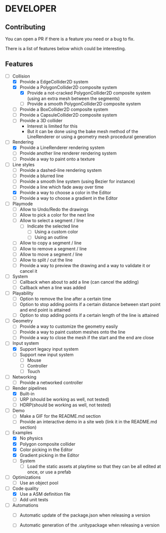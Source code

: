 # DEVELOPER

## Contributing

You can open a PR if there is a feature you need or a bug to fix.

There is a list of features below which could be interesting.

## Features

- [ ] Collision
  - [x] Provide a EdgeCollider2D system
  - [x] Provide a PolygonCollider2D composite system
    - [x] Provide a not-cracked PolygonCollider2D composite system (using an extra mesh between the segments)
    - [ ] Provide a smooth PolygonCollider2D composite system
  - [ ] Provide a BoxCollider2D composite system
  - [ ] Provide a CapsuleCollider2D composite system
  - [ ] Provide a 3D collider
    - Interest is limited for this
    - But it can be done using the bake mesh method of the LineRenderer or using a geometry mesh procedural generation

- [ ] Rendering
  - [x] Provide a LineRenderer rendering system
  - [ ] Provide another line renderer rendering system
  - [ ] Provide a way to paint onto a texture

- [ ] Line styles
  - [ ] Provide a dashed-line rendering system
  - [ ] Provide a blurred line
  - [ ] Provide a smooth line system (using Bezier for instance)
  - [ ] Provide a line which fade away over time
  - [x] Provide a way to choose a color in the Editor
  - [ ] Provide a way to choose a gradient in the Editor

- [ ] Playmode
  - [ ] Allow to Undo/Redo the drawings
  - [ ] Allow to pick a color for the next line
  - [ ] Allow to select a segment / line
    - [ ] Indicate the selected line
      - [ ] Using a custom color
      - [ ] Using an outline
  - [ ] Allow to copy a segment / line
  - [ ] Allow to remove a segment / line
  - [ ] Allow to move a segment / line
  - [ ] Allow to split / cut the line
  - [ ] Provide a way to preview the drawing and a way to validate it or cancel it

- [ ] System
  - [ ] Callback when about to add a line (can cancel the adding)
  - [ ] Callback when a line was added

- [ ] Playability
  - [ ] Option to remove the line after a certain time
  - [ ] Option to stop adding points if a certain distance between start point and end point is attained
  - [ ] Option to stop adding points if a certain length of the line is attained

- [ ] Geometry
  - [ ] Provide a way to customize the geometry easily
  - [ ] Provide a way to paint custom meshes onto the line
  - [ ] Provide a way to close the mesh if the start and the end are close

- [ ] Input system
  - [x] Support legacy input system
  - [ ] Support new input system
    - [ ] Mouse
    - [ ] Controller
    - [ ] Touch

- [ ] Networking
  - [ ] Provide a networked controller

- [ ] Render pipelines
  - [x] Built-in
  - [ ] URP (should be working as well, not tested)
  - [ ] HDRP(should be working as well, not tested)

- [ ] Demo
  - [ ] Make a GIF for the README.md section
  - [ ] Provide an interactive demo in a site web (link it in the README.md section)

- [ ] Examples
  - [x] No physics
  - [x] Polygon composite collider
  - [x] Color picking in the Editor
  - [x] Gradient picking in the Editor
  - [ ] System
    - [ ] Load the static assets at playtime so that they can be all edited at once, or use a prefab

- [ ] Optimizations
  - [ ] Use an object pool

- [ ] Code quality
  - [x] Use a ASM definition file
  - [ ] Add unit tests

- [ ] Automations
  - [ ] Automatic update of the package.json when releasing a version
  - [ ] Automatic generation of the .unitypackage when releasing a version

